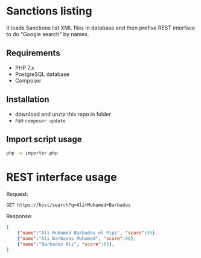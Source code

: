 # Sanctions listing

It loads Sanctions list XML files in database and then profive REST interface to do "Google search" by names.

## Requirements

- PHP 7.x
- PostgreSQL database
- Composer

## Installation

- download and unzip this repo in folder
- run `composer update`

## Import script usage

``` bash
php -e importer.php
```

# REST interface usage

Request:
```curl
GET https://host/search?q=Ali+Muhamed+Barbados
```

Response:
```json
[
    {"name":"Ali Muhamed Barbados el Pipi", "score":95},
    {"name":"Ali Barbados Muhamed", "score":90},
    {"name":"Barbados Ali", "score":65},
]
```
